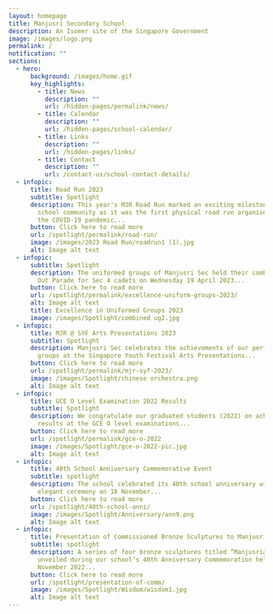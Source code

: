 ```yaml
---
layout: homepage
title: Manjusri Secondary School
description: An Isomer site of the Singapore Government
image: /images/logo.png
permalink: /
notification: ""
sections:
  - hero:
      background: /images/home.gif
      key_highlights:
        - title: News
          description: ""
          url: /hidden-pages/permalink/news/
        - title: Calendar
          description: ""
          url: /hidden-pages/school-calendar/
        - title: Links
          description: ""
          url: /hidden-pages/links/
        - title: Contact
          description: ""
          url: /contact-us/school-contact-details/
  - infopic:
      title: Road Run 2023
      subtitle: Spotlight
      description: This year's MJR Road Run marked an exciting milestone for the
        school community as it was the first physical road run organised since
        the COVID-19 pandemic...
      button: Click here to read more
      url: /spotlight/permalink/road-run/
      image: /images/2023 Road Run/roadrun1 (1).jpg
      alt: Image alt text
  - infopic:
      subtitle: Spotlight
      description: The uniformed groups of Manjusri Sec held their combined Passing
        Out Parade for Sec 4 cadets on Wednesday 19 April 2023...
      button: Click here to read more
      url: /spotlight/permalink/excellence-uniform-groups-2023/
      alt: Image alt text
      title: Excellence in Uniformed Groups 2023
      image: /images/Spotlight/combined ug2.jpg
  - infopic:
      title: MJR @ SYF Arts Presentations 2023
      subtitle: Spotlight
      description: Manjusri Sec celebrates the achievements of our performing arts
        groups at the Singapore Youth Festival Arts Presentations...
      button: Click here to read more
      url: /spotlight/permalink/mjr-syf-2023/
      image: /images/Spotlight/chinese orchestra.png
      alt: Image alt text
  - infopic:
      title: GCE O Level Examination 2022 Results
      subtitle: Spotlight
      description: We congratulate our graduated students (2022) on achieving laudable
        results at the GCE O level examinations...
      button: Click here to read more
      url: /spotlight/permalink/gce-o-2022
      image: /images/Spotlight/gce-o-2022-pic.jpg
      alt: Image alt text
  - infopic:
      title: 40th School Anniversary Commemorative Event
      subtitle: spotlight
      description: The school celebrated its 40th school anniversary with a simple and
        elegant ceremony on 18 November...
      button: Click here to read more
      url: /spotlight/40th-school-anni/
      image: /images/Spotlight/Anniversary/ann9.png
      alt: Image alt text
  - infopic:
      title: Presentation of Commissioned Bronze Sculptures to Manjusri
      subtitle: spotlight
      description: A series of four bronze sculptures titled “Manjusrian Virtues” was
        unveiled during our school’s 40th Anniversary Commemoration held on 18
        November 2022...
      button: Click here to read more
      url: /spotlight/presentation-of-comm/
      image: /images/Spotlight/Wisdom/wisdom1.jpg
      alt: Image alt text
---
```

